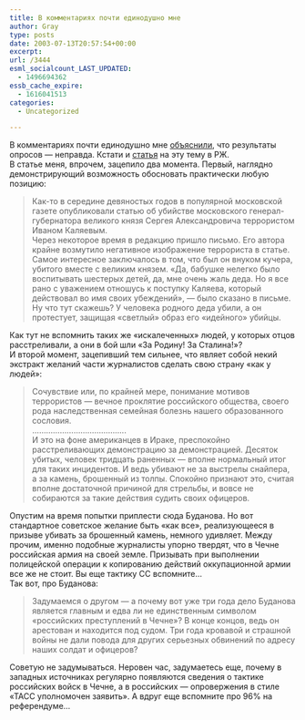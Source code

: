 ```yaml
---
title: В комментариях почти единодушно мне
author: Gray
type: posts
date: 2003-07-13T20:57:54+00:00
excerpt:
url: /3444
esml_socialcount_LAST_UPDATED:
  - 1496694362
essb_cache_expire:
  - 1616041513
categories:
  - Uncategorized

---
```








В комментариях почти единодушно мне <a href="http://www.searchengines.ru/cgi-bin/blog/mt-comments.cgi?entry_id=1265" target="_blank">объяснили</a>, что результаты опросов &#8212; неправда. Кстати и <a href="http://www.russ.ru/politics/20030709-nmor.html" target="_blank">статья</a> на эту тему в РЖ.  
В статье меня, впрочем, зацепило два момента. Первый, наглядно демонстрирующий возможность обосновать практически любую позицию:

> Как-то в середине девяностых годов в популярной московской газете опубликовали статью об убийстве московского генерал-губернатора великого князя Сергея Александровича террористом Иваном Каляевым.  
> Через некоторое время в редакцию пришло письмо. Его автора крайне возмутило негативное изображение террориста в статье. Самое интересное заключалось в том, что был он внуком кучера, убитого вместе с великим князем. &#171;Да, бабушке нелегко было воспитывать шестерых детей, да, мне очень жаль деда. Но я все рано с уважением отношусь к поступку Каляева, который действовал во имя своих убеждений&#187;, &#8212; было сказано в письме. Ну что тут скажешь? У человека родного деда убили, а он протестует, защищая &#171;светлый&#187; образ его &#171;идейного&#187; убийцы.

Как тут не вспомнить таких же &#171;искалеченных&#187; людей, у которых отцов расстреливали, а они в бой шли &#171;За Родину! За Сталина!&#187;?  
И второй момент, зацепивший тем сильнее, что являет собой некий экстракт желаний части журналистов сделать свою страну &#171;как у людей&#187;:

> Сочувствие или, по крайней мере, понимание мотивов террористов &#8212; вечное проклятие российского общества, своего рода наследственная семейная болезнь нашего образованного сословия.  
> &#8230;&#8230;&#8230;&#8230;&#8230;&#8230;&#8230;&#8230;&#8230;&#8230;&#8230;&#8230;&#8230;..  
> И это на фоне американцев в Ираке, преспокойно расстреливающих демонстрацию за демонстрацией. Десяток убитых, человек тридцать раненных &#8212; вполне нормальный итог для таких инцидентов. И ведь убивают не за выстрелы снайпера, а за камень, брошенный из толпы. Спокойно признают это, считая вполне достаточной причиной для стрельбы, и вовсе не собираются за такие действия судить своих офицеров.

Опустим на время попытки приплести сюда Буданова. Но вот стандартное советское желание быть &#171;как все&#187;, реализующееся в призыве убивать за брошенный камень, немного удивляет. Между прочим, именно подобные журналисты упорно твердят, что в Чечне российская армия на своей земле. Призывать при выполнении полицейской операции к копированию действий оккупационной армии все же не стоит. Вы еще тактику СС вспомните&#8230;  
Так вот, про Буданова:

> Задумаемся о другом &#8212; а почему вот уже три года дело Буданова является главным и едва ли не единственным символом &#171;российских преступлений в Чечне&#187;? В конце концов, ведь он арестован и находится под судом. Три года кровавой и страшной войны не дали повода для других серьезных обвинений по адресу наших солдат и офицеров?

Советую не задумываться. Неровен час, задумаетесь еще, почему в западных источниках регулярно появляются сведения о тактике российских войск в Чечне, а в российских &#8212; опровержения в стиле &#171;ТАСС уполномочен заявить&#187;. А вдруг еще вспомните про 96% на референдуме&#8230;